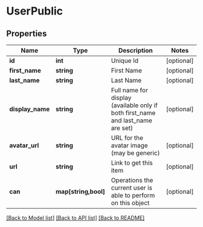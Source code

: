 # UserPublic

## Properties
Name | Type | Description | Notes
------------ | ------------- | ------------- | -------------
**id** | **int** | Unique Id | [optional] 
**first_name** | **string** | First Name | [optional] 
**last_name** | **string** | Last Name | [optional] 
**display_name** | **string** | Full name for display (available only if both first_name and last_name are set) | [optional] 
**avatar_url** | **string** | URL for the avatar image (may be generic) | [optional] 
**url** | **string** | Link to get this item | [optional] 
**can** | **map[string,bool]** | Operations the current user is able to perform on this object | [optional] 

[[Back to Model list]](../README.md#documentation-for-models) [[Back to API list]](../README.md#documentation-for-api-endpoints) [[Back to README]](../README.md)


